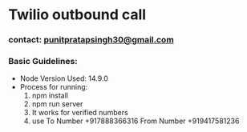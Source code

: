 
# Twilio outbound call
### contact: punitpratapsingh30@gmail.com

### Basic Guidelines:
*  Node Version Used: 14.9.0
 * Process for running:
	 1. npm install
	 2. npm run server
	 3. It works for verified numbers 
     4. use
       To Number +917888366316
       From Number +919417581236
        
	 